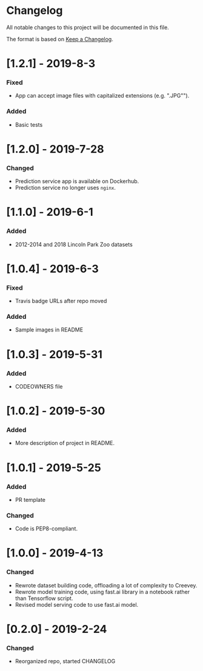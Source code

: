 # Changelog
All notable changes to this project will be documented in this file.

The format is based on [Keep a Changelog](http://keepachangelog.com/en/1.0.0/).

# [1.2.1] - 2019-8-3
### Fixed
 - App can accept image files with capitalized extensions (e.g. ".JPG"").
### Added
 - Basic tests

# [1.2.0] - 2019-7-28
### Changed
 - Prediction service app is available on Dockerhub.
 - Prediction service no longer uses `nginx`.

# [1.1.0] - 2019-6-1
### Added
 - 2012-2014 and 2018 Lincoln Park Zoo datasets

# [1.0.4] - 2019-6-3
### Fixed
 - Travis badge URLs after repo moved
### Added
 - Sample images in README

# [1.0.3] - 2019-5-31
### Added
 - CODEOWNERS file

# [1.0.2] - 2019-5-30
### Added
 - More description of project in README.

# [1.0.1] - 2019-5-25
### Added
 - PR template
### Changed
 - Code is PEP8-compliant.

# [1.0.0] - 2019-4-13
### Changed
 - Rewrote dataset building code, offloading a lot of complexity to Creevey.
 - Rewrote model training code, using fast.ai library in a notebook rather than Tensorflow script.
 - Revised model serving code to use fast.ai model.

# [0.2.0] - 2019-2-24
### Changed
 - Reorganized repo, started CHANGELOG
